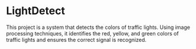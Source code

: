 # LightDetect
This project is a system that detects the colors of traffic lights. Using image processing techniques, it identifies the red, yellow, and green colors of traffic lights and ensures the correct signal is recognized.
